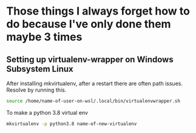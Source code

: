 # Those things I always forget how to do because I've only done them maybe 3 times

## Setting up virtualenv-wrapper on Windows Subsystem Linux

After installing mkvirtualenv, after a restart there are often path issues. Resolve by running this.

```bash
source /home/name-of-user-on-wsl/.local/bin/virtualenvwrapper.sh
```

To make a python 3.8 virtual env

```bash
mkvirtualenv -p python3.8 name-of-new-virtualenv
```
